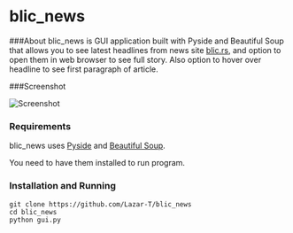 blic_news
=========

###About
blic_news is GUI application built with Pyside and Beautiful Soup that allows you to see latest headlines from news site [blic.rs](http://www.blic.rs/), and option to open them in web browser to see full story. Also option to hover over headline to see first paragraph of article.

###Screenshot

![Screenshot](http://i.imgur.com/8wgNJLj.png)

### Requirements

blic_news uses [Pyside](http://qt-project.org/wiki/PySide) and [Beautiful Soup](http://www.crummy.com/software/BeautifulSoup/).

You need to have them installed to run program.

### Installation and Running
```
git clone https://github.com/Lazar-T/blic_news
cd blic_news
python gui.py
```

